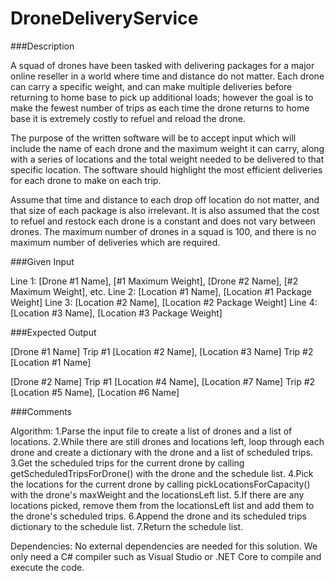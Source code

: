 # DroneDeliveryService
###Description

A squad of drones have been tasked with delivering packages for a major online reseller in a world where time and distance do not matter. Each drone can carry a specific weight, and can make multiple deliveries before returning to home base to pick up additional loads; however the goal is to make the fewest number of trips as each time the drone returns to home base it is extremely costly to refuel and reload the drone.

The purpose of the written software will be to accept input which will include the name of each drone and the maximum weight it can carry, along with a series of locations and the total weight needed to be delivered to that specific location. The software should highlight the most efficient deliveries for each drone to make on each trip.

Assume that time and distance to each drop off location do not matter, and that size of each package is also irrelevant. It is also assumed that the cost to refuel and restock each drone is a constant and does not vary between drones. The maximum number of drones in a squad is 100, and there is no maximum number of deliveries which are required.

###Given Input

Line 1: [Drone #1 Name], [#1 Maximum Weight], [Drone #2 Name], [#2 Maximum Weight], etc.
Line 2: [Location #1 Name], [Location #1 Package Weight]
Line 3: [Location #2 Name], [Location #2 Package Weight]
Line 4: [Location #3 Name], [Location #3 Package Weight]

###Expected Output

[Drone #1 Name]
Trip #1
[Location #2 Name], [Location #3 Name]
Trip #2
[Location #1 Name]

[Drone #2 Name]
Trip #1
[Location #4 Name], [Location #7 Name]
Trip #2
[Location #5 Name], [Location #6 Name]


###Comments

Algorithm:
1.Parse the input file to create a list of drones and a list of locations.
2.While there are still drones and locations left, loop through each drone and create a dictionary with the drone and a list of scheduled trips.
3.Get the scheduled trips for the current drone by calling getScheduledTripsForDrone() with the drone and the schedule list.
4.Pick the locations for the current drone by calling pickLocationsForCapacity() with the drone's maxWeight and the locationsLeft list.
5.If there are any locations picked, remove them from the locationsLeft list and add them to the drone's scheduled trips.
6.Append the drone and its scheduled trips dictionary to the schedule list.
7.Return the schedule list.

Dependencies:
No external dependencies are needed for this solution. We only need a C# compiler such as Visual Studio or .NET Core to compile and execute the code.
